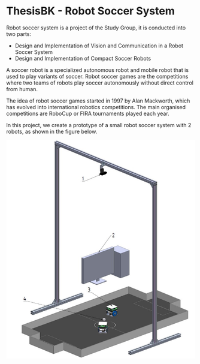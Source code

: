 # ThesisBK - Robot Soccer System

Robot soccer system is a project of the Study Group, it is conducted into two parts:

- Design and Implementation of Vision and Communication in a Robot Soccer System
- Design and Implementation of Compact Soccer Robots

A soccer robot is a specialized autonomous robot and mobile robot that is used to play variants of soccer. Robot soccer games are the competitions where two teams of robots play soccer autonomously without direct control from human.

The idea of robot soccer games started in 1997 by Alan Mackworth, which has evolved into international robotics competitions. The main organised competitions are RoboCup or FIRA tournaments played each year.

In this project, we create a prototype of a small robot soccer system with 2 robots, as shown in the figure below.

![Robot soccer system](Robot%20soccer%20system%20with%20index.jpg)

